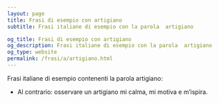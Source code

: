 ```yaml
---
layout: page
title: Frasi di esempio con artigiano 
subtitle: Frasi italiane di esempio con la parola  artigiano

og_title: Frasi di esempio con artigiano 
og_description: Frasi italiane di esempio con la parola  artigiano
og_type: website
permalink: /frasi/a/artigiano.html
---
```


Frasi italiane di esempio contenenti la parola artigiano:


- Al contrario: osservare un artigiano mi calma, mi motiva e m’ispira.
